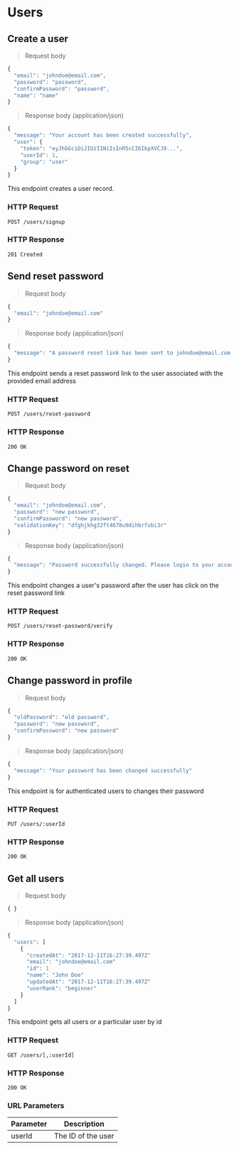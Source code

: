 # Users

## Create a user

> Request body

```javascript
{
  "email": "johndoe@email.com",
  "password": "password",
  "confirmPassword": "password",
  "name": "name"
}
```

> Response body (application/json)

```javascript
{
  "message": "Your account has been created successfully",
  "user": {
    "token": "eyJhbGciOiJIUzI1NiIsInR5cCI6IkpXVCJ9...",
    "userId": 1,
    "group": "user"
  }
}
```

This endpoint creates a user record.

### HTTP Request

`POST /users/signup`

### HTTP Response

`201 Created`

## Send reset password

> Request body

```javascript
{
  "email": "johndoe@email.com"
}
```

> Response body (application/json)

```javascript
{
  "message": "A password reset link has been sent to johndoe@email.com. It may take upto 5 mins for the mail to arrive."
}
```

This endpoint sends a reset password link to the user associated with the provided email address

### HTTP Request

`POST /users/reset-password`

### HTTP Response

`200 OK`

## Change password on reset

> Request body

```javascript
{
  "email": "johndoe@email.com",
  "password": "new password",
  "confirmPassword": "new password",
  "validationKey": "dfghjkhg32ft4678u9dihbrfvbi3r"
}
```

> Response body (application/json)

```javascript
{
  "message": "Password successfully changed. Please login to your account."
}
```

This endpoint changes a user's password after the user has click on the reset password link

### HTTP Request

`POST /users/reset-password/verify`

### HTTP Response

`200 OK`

## Change password in profile

> Request body

```javascript
{
  "oldPassword": "old password",
  "password": "new password",
  "confirmPassword": "new password"
}
```

> Response body (application/json)

```javascript
{
  "message": "Your password has been changed successfully"
}
```

This endpoint is for authenticated users to changes their password

### HTTP Request

`PUT /users/:userId`

### HTTP Response

`200 OK`

## Get all users

> Request body

```javascript
{ }
```

> Response body (application/json)

```javascript
{
  "users": [
    {
      "createdAt": "2017-12-11T16:27:39.497Z"
      "email": "johndoe@email.com"
      "id": 1
      "name": "John Doe"
      "updatedAt": "2017-12-11T16:27:39.497Z"
      "userRank": "beginner"
    }
  ]
}
```

This endpoint gets all users or a particular user by id

### HTTP Request

`GET /users/[,:userId]`

### HTTP Response

`200 OK`

### URL Parameters

Parameter | Description
--------- | -----------
userId | The ID of the user

